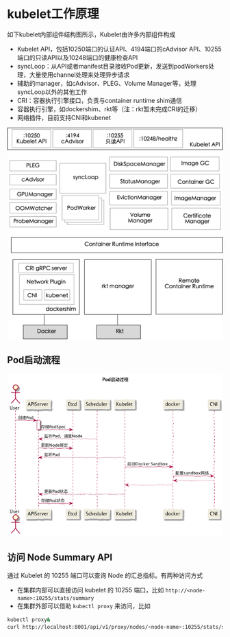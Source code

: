 # kubelet工作原理

如下kubelet内部组件结构图所示，Kubelet由许多内部组件构成

- Kubelet API，包括10250端口的认证API、4194端口的cAdvisor API、10255端口的只读API以及10248端口的健康检查API
- syncLoop：从API或者manifest目录接收Pod更新，发送到podWorkers处理，大量使用channel处理来处理异步请求
- 辅助的manager，如cAdvisor、PLEG、Volume Manager等，处理syncLoop以外的其他工作
- CRI：容器执行引擎接口，负责与container runtime shim通信
- 容器执行引擎，如dockershim、rkt等（注：rkt暂未完成CRI的迁移）
- 网络插件，目前支持CNI和kubenet

![](images/kubelet.png)

## Pod启动流程

![](images/Pod启动过程.png)

## 访问 Node Summary API

通过 Kubelet 的 10255 端口可以查询 Node 的汇总指标。有两种访问方式

- 在集群内部可以直接访问 kubelet 的 10255 端口，比如 `http://<node-name>:10255/stats/summary`
- 在集群外部可以借助 `kubectl proxy` 来访问，比如

```sh
kubectl proxy&
curl http://localhost:8001/api/v1/proxy/nodes/<node-name>:10255/stats/summary
```
